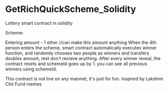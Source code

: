 # GetRichQuickScheme_Solidity
Lottery smart contract in solidity



Scheme: 

Entering amount - 1 ether  //can make this amount anything
When the 4th person enters the scheme, smart contract automatically executes
winner function, and randomly chooses two people as winners and transfers doubles
amount, rest don't recieve anything.
After every winner reveal, the contract resets and schemeId goes up by 1.
you can see all previous winners using schemeId.


This contract is not live on any mainnet, it's just for fun.
Inspired by Lakshmi Chit Fund memes
